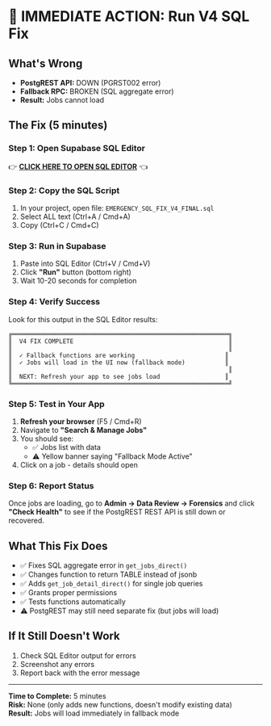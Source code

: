 # 🚨 IMMEDIATE ACTION: Run V4 SQL Fix

## What's Wrong
- **PostgREST API:** DOWN (PGRST002 error)
- **Fallback RPC:** BROKEN (SQL aggregate error)
- **Result:** Jobs cannot load

## The Fix (5 minutes)

### Step 1: Open Supabase SQL Editor
👉 **[CLICK HERE TO OPEN SQL EDITOR](https://supabase.com/dashboard/project/kyiuojjaownbvouffqbm/sql/new)** 👈

### Step 2: Copy the SQL Script
1. In your project, open file: `EMERGENCY_SQL_FIX_V4_FINAL.sql`
2. Select ALL text (Ctrl+A / Cmd+A)
3. Copy (Ctrl+C / Cmd+C)

### Step 3: Run in Supabase
1. Paste into SQL Editor (Ctrl+V / Cmd+V)
2. Click **"Run"** button (bottom right)
3. Wait 10-20 seconds for completion

### Step 4: Verify Success
Look for this output in the SQL Editor results:
```
╔════════════════════════════════════════════════════════════╗
║  V4 FIX COMPLETE                                           ║
║                                                            ║
║  ✓ Fallback functions are working                         ║
║  ✓ Jobs will load in the UI now (fallback mode)           ║
║                                                            ║
║  NEXT: Refresh your app to see jobs load                  ║
╚════════════════════════════════════════════════════════════╝
```

### Step 5: Test in Your App
1. **Refresh your browser** (F5 / Cmd+R)
2. Navigate to **"Search & Manage Jobs"**
3. You should see:
   - ✅ Jobs list with data
   - ⚠️ Yellow banner saying "Fallback Mode Active"
4. Click on a job - details should open

### Step 6: Report Status
Once jobs are loading, go to **Admin → Data Review → Forensics** and click **"Check Health"** to see if the PostgREST REST API is still down or recovered.

## What This Fix Does
- ✅ Fixes SQL aggregate error in `get_jobs_direct()`
- ✅ Changes function to return TABLE instead of jsonb
- ✅ Adds `get_job_detail_direct()` for single job queries
- ✅ Grants proper permissions
- ✅ Tests functions automatically
- ⚠️ PostgREST may still need separate fix (but jobs will load)

## If It Still Doesn't Work
1. Check SQL Editor output for errors
2. Screenshot any errors
3. Report back with the error message

---

**Time to Complete:** 5 minutes  
**Risk:** None (only adds new functions, doesn't modify existing data)  
**Result:** Jobs will load immediately in fallback mode
